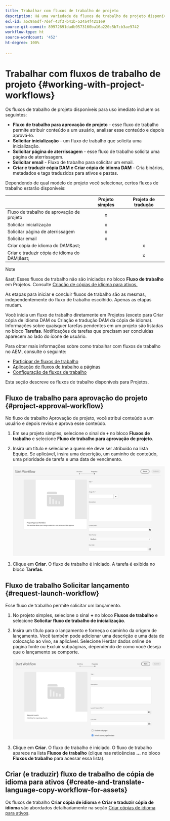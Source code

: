 ```yaml
---
title: Trabalhar com fluxos de trabalho de projeto
description: Há uma variedade de fluxos de trabalho de projeto disponíveis para uso imediato.
exl-id: a5c9a6df-7def-43f3-b41b-524a4f4211e9
source-git-commit: 89972691dadb9573160ba16a220c5b7cb3ae9742
workflow-type: ht
source-wordcount: '452'
ht-degree: 100%

---
```


# Trabalhar com fluxos de trabalho de projeto {#working-with-project-workflows}

Os fluxos de trabalho de projeto disponíveis para uso imediato incluem os seguintes:

* **Fluxo de trabalho para aprovação de projeto** - esse fluxo de trabalho permite atribuir conteúdo a um usuário, analisar esse conteúdo e depois aprová-lo.
* **Solicitar inicialização** - um fluxo de trabalho que solicita uma inicialização.
* **Solicitar página de aterrissagem** - esse fluxo de trabalho solicita uma página de aterrissagem.
* **Solicitar email** - Fluxo de trabalho para solicitar um email.
* **Criar e traduzir cópia DAM e Criar cópia de idioma DAM** - Cria binários, metadados e tags traduzidos para ativos e pastas.

Dependendo de qual modelo de projeto você selecionar, certos fluxos de trabalho estarão disponíveis:

|  | **Projeto simples** | **Projeto de tradução** |
|---|:-:|:-:|
| Fluxo de trabalho de aprovação de projeto | x |  |
| Solicitar inicialização | x |  |
| Solicitar página de aterrissagem | x |  |
| Solicitar email | x |  |
| Criar cópia de idioma do DAM&amp;ast; |  | x |
| Criar e traduzir cópia de idioma do DAM;&amp;ast; |  | x |

>[!NOTE]
>
>&amp;ast; Esses fluxos de trabalho não são iniciados no bloco **Fluxo de trabalho** em Projetos. Consulte [Criação de cópias de idioma para ativos.](/help/sites-cloud/administering/translation/managing-projects.md)

As etapas para iniciar e concluir fluxos de trabalho são as mesmas, independentemente do fluxo de trabalho escolhido. Apenas as etapas mudam.

Você inicia um fluxo de trabalho diretamente em Projetos (exceto para Criar cópia de idioma DAM ou Criação e tradução DAM da cópia de idioma). Informações sobre quaisquer tarefas pendentes em um projeto são listadas no bloco **Tarefas**. Notificações de tarefas que precisam ser concluídas aparecem ao lado do ícone de usuário.

Para obter mais informações sobre como trabalhar com fluxos de trabalho no AEM, consulte o seguinte:

* [Participar de fluxos de trabalho](/help/sites-cloud/authoring/workflows/participating.md)
* [Aplicação de fluxos de trabalho a páginas](/help/sites-cloud/authoring/workflows/applying.md)
* [Configuração de fluxos de trabalho](/help/sites-cloud/administering/workflows-administering.md)

Esta seção descreve os fluxos de trabalho disponíveis para Projetos.

## Fluxo de trabalho para aprovação do projeto {#project-approval-workflow}

No fluxo de trabalho Aprovação de projeto, você atribui conteúdo a um usuário e depois revisa e aprova esse conteúdo.

1. Em seu projeto simples, selecione o sinal de **`+`** no bloco **Fluxos de trabalho** e selecione **Fluxo de trabalho para aprovação de projeto**.
1. Insira um título e selecione a quem ele deve ser atribuído na lista Equipe. Se aplicável, insira uma descrição, um caminho de conteúdo, uma prioridade de tarefa e uma data de vencimento.

   ![Solicitar aprovação](/help/sites-cloud/authoring/assets/projects-approval.png)

1. Clique em **Criar**. O fluxo de trabalho é iniciado. A tarefa é exibida no bloco **Tarefas**.

## Fluxo de trabalho Solicitar lançamento {#request-launch-workflow}

Esse fluxo de trabalho permite solicitar um lançamento.

1. No projeto simples, selecione o sinal **+** no bloco **Fluxos de trabalho** e selecione **Solicitar fluxo de trabalho de inicialização**.
1. Insira um título para o lançamento e forneça o caminho da origem de lançamento. Você também pode adicionar uma descrição e uma data de colocação ao vivo, se aplicável. Selecione Herdar dados online de página fonte ou Excluir subpáginas, dependendo de como você deseja que o lançamento se comporte.

   ![Solicitar inicialização](/help/sites-cloud/authoring/assets/projects-request-launch.png)

1. Clique em **Criar**. O fluxo de trabalho é iniciado. O fluxo de trabalho aparece na lista **Fluxos de trabalho** (clique nas reticências **...** no bloco **Fluxos de trabalho** para acessar essa lista).

## Criar (e traduzir) fluxo de trabalho de cópia de idioma para ativos {#create-and-translate-language-copy-workflow-for-assets}

Os fluxos de trabalho **Criar cópia de idioma** e **Criar e traduzir cópia de idioma** são abordados detalhadamente na seção [Criar cópias de idioma para ativos](/help/assets/translate-assets.md).
